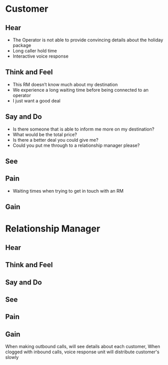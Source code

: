 # Customer
## Hear
* The Operator is not able to provide convincing details about the holiday package
* Long caller hold time
* Interactive voice response 
## Think and Feel
* This RM doesn’t know much about my destination
* We experience a long waiting time before being connected to an operator
* I just want a good deal
## Say and Do
* Is there someone that is able to inform me more on my destination?
* What would be the total price?
* Is there a better deal you could give me?
* Could you put me through to a relationship manager please? 
## See
## Pain
* Waiting times when trying to get in touch with an RM
## Gain

# Relationship Manager
## Hear
## Think and Feel
## Say and Do
## See
## Pain
## Gain
When making outbound calls, will see details about each customer, 
When clogged with inbound calls, voice response unit will distribute customer's slowly
